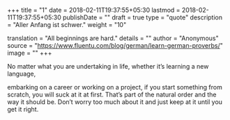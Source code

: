 +++
title        = "1"
date         = 2018-02-11T19:37:55+05:30
lastmod      = 2018-02-11T19:37:55+05:30
publishDate  = ""
draft        = true
type         = "quote"
description  = "Aller Anfang ist schwer."
weight       = "10"

translation  = "All beginnings are hard."
details      = ""
author       = "Anonymous"
source       = "https://www.fluentu.com/blog/german/learn-german-proverbs/"
image        = ""
+++

No matter what you are undertaking in life, whether it’s learning a new language,
<!--more-->
embarking on a career or working on a project, if you start something from scratch,
you will suck at it at first. That’s part of the natural order and the way it should be.
Don’t worry too much about it and just keep at it until you get it right.
